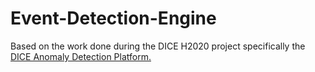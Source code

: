 # Event-Detection-Engine

Based on the work done during the DICE H2020 project specifically the [DICE Anomaly Detection Platform.](https://github.com/dice-project/DICE-Anomaly-Detection-Tool)